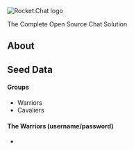 ![Rocket.Chat logo](https://rocket.chat/images/logo/logo-dark.svg?v2)

The Complete Open Source Chat Solution

## About

 

## Seed Data
#### Groups
- Warriors
- Cavaliers

#### The Warriors (username/password)
- 
